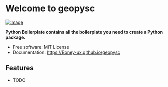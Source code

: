 # Welcome to geopysc


[![image](https://img.shields.io/pypi/v/geopysc.svg)](https://pypi.python.org/pypi/geopysc)


**Python Boilerplate contains all the boilerplate you need to create a Python package.**


-   Free software: MIT License
-   Documentation: <https://Boney-ux.github.io/geopysc>


## Features

-   TODO
